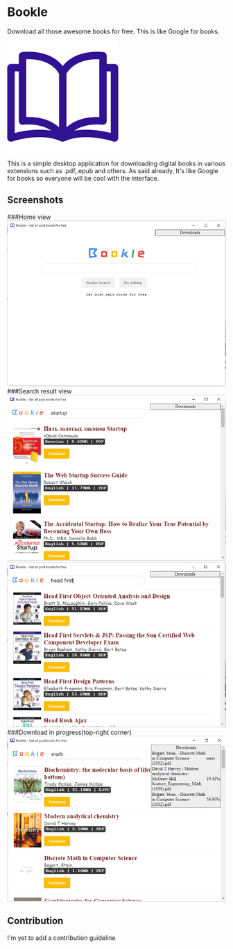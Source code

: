 # Bookle

Download all those awesome books for free. This is like Google for books.

![Bookle icon](/screenshots/icon.png)

This is a simple desktop application for downloading digital books in various extensions such as .pdf,.epub and others. As said already, It's like Google for books so everyone will be cool with the interface.

## Screenshots
###Home view
![Home view](/screenshots/bookle_home.PNG)
###Search result view
![Home view](/screenshots/search1.PNG)
![Home view](/screenshots/search2.PNG)
###Download in progress\(top-right corner\)
![Home view](/screenshots/download.PNG)

## Contribution
I'm yet to add a contribution guideline
